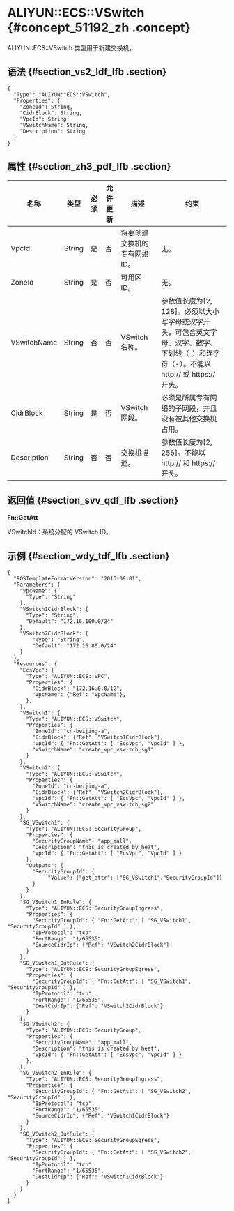 # ALIYUN::ECS::VSwitch {#concept_51192_zh .concept}

ALIYUN::ECS::VSwitch 类型用于新建交换机。

## 语法 {#section_vs2_ldf_lfb .section}

```language-json
{
  "Type": "ALIYUN::ECS::VSwitch",
  "Properties": {
    "ZoneId": String,
    "CidrBlock": String,
    "VpcId": String,
    "VSwitchName": String,
    "Description": String
  }
}
```

## 属性 {#section_zh3_pdf_lfb .section}

|名称|类型|必须|允许更新|描述|约束|
|--|--|--|----|--|--|
|VpcId|String|是|否|将要创建交换机的专有网络 ID。|无。|
|ZoneId|String|是|否|可用区 ID。|无。|
|VSwitchName|String|否|否|VSwitch 名称。|参数值长度为\[2, 128\]。必须以大小写字母或汉字开头，可包含英文字母、汉字、数字、下划线（\_）和连字符（-）。不能以 http:// 或 https:// 开头。|
|CidrBlock|String|是|否|VSwitch 网段。|必须是所属专有网络的子网段，并且没有被其他交换机占用。|
|Description|String|否|否|交换机描述。|参数值长度为\[2, 256\]。不能以 http:// 和 https:// 开头。|

## 返回值 {#section_svv_qdf_lfb .section}

**Fn::GetAtt**

VSwitchId：系统分配的 VSwitch ID。

## 示例 {#section_wdy_tdf_lfb .section}

```language-json
{
  "ROSTemplateFormatVersion": "2015-09-01",
  "Parameters": {
    "VpcName": {
      "Type": "String"
    },
    "VSwitch1CidrBlock": {
      "Type": "String",
      "Default": "172.16.100.0/24"
    },
    "VSwitch2CidrBlock": {
        "Type": "String",
        "Default": "172.16.80.0/24"
    }
  },
  "Resources": {
    "EcsVpc": {
      "Type": "ALIYUN::ECS::VPC",
      "Properties": {
        "CidrBlock": "172.16.0.0/12",
        "VpcName": {"Ref": "VpcName"},
      },
    },
    "VSwitch1": {
      "Type": "ALIYUN::ECS::VSwitch",
      "Properties": {
        "ZoneId": "cn-beijing-a",
        "CidrBlock": {"Ref": "VSwitch1CidrBlock"},
        "VpcId": { "Fn::GetAtt": [ "EcsVpc", "VpcId" ] },
        "VSwitchName": "create_vpc_vswitch_sg1"
      }
    },
    "VSwitch2": {
      "Type": "ALIYUN::ECS::VSwitch",
      "Properties": {
        "ZoneId": "cn-beijing-a",
        "CidrBlock": {"Ref": "VSwitch2CidrBlock"},
        "VpcId": { "Fn::GetAtt": [ "EcsVpc", "VpcId" ] },
        "VSwitchName": "create_vpc_vswitch_sg2"
      }
    },
    "SG_VSwitch1": {
      "Type": "ALIYUN::ECS::SecurityGroup",
      "Properties": {
        "SecurityGroupName": "app_mall",
        "Description": "this is created by heat",
        "VpcId": { "Fn::GetAtt": [ "EcsVpc", "VpcId" ] }
      },
      "Outputs": {
        "SecurityGroupId": {
             "Value": {"get_attr": ["SG_VSwitch1","SecurityGroupId"]}
        }
      }
    },
    "SG_VSwitch1_InRule": {
      "Type": "ALIYUN::ECS::SecurityGroupIngress",
      "Properties": {
        "SecurityGroupId": { "Fn::GetAtt": [ "SG_VSwitch1", "SecurityGroupId" ] },
        "IpProtocol": "tcp",
        "PortRange": "1/65535",
        "SourceCidrIp": {"Ref": "VSwitch2CidrBlock"}
      }
    },
    "SG_VSwitch1_OutRule": {
      "Type": "ALIYUN::ECS::SecurityGroupEgress",
      "Properties": {
        "SecurityGroupId": { "Fn::GetAtt": [ "SG_VSwitch1", "SecurityGroupId" ] },
        "IpProtocol": "tcp",
        "PortRange": "1/65535",
        "DestCidrIp": {"Ref": "VSwitch2CidrBlock"}
      }
    },
    "SG_VSwitch2": {
      "Type": "ALIYUN::ECS::SecurityGroup",
      "Properties": {
        "SecurityGroupName": "app_mall",
        "Description": "this is created by heat",
        "VpcId": { "Fn::GetAtt": [ "EcsVpc", "VpcId" ] }
      },
    },
    "SG_VSwitch2_InRule": {
      "Type": "ALIYUN::ECS::SecurityGroupIngress",
      "Properties": {
        "SecurityGroupId": { "Fn::GetAtt": [ "SG_VSwitch2", "SecurityGroupId" ] },
        "IpProtocol": "tcp",
        "PortRange": "1/65535",
        "SourceCidrIp": {"Ref": "VSwitch1CidrBlock"}
      }
    },
    "SG_VSwitch2_OutRule": {
      "Type": "ALIYUN::ECS::SecurityGroupEgress",
      "Properties": {
        "SecurityGroupId": { "Fn::GetAtt": [ "SG_VSwitch2", "SecurityGroupId" ] },
        "IpProtocol": "tcp",
        "PortRange": "1/65535",
        "DestCidrIp": {"Ref": "VSwitch1CidrBlock"}
      }
    }
  }
}
```

